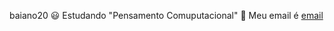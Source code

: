 baiano20
:smiley: Estudando "Pensamento Comuputacional"
:clown_face: Meu email é [email](bryan.marques.vieira@escola.pr.gov.br)
